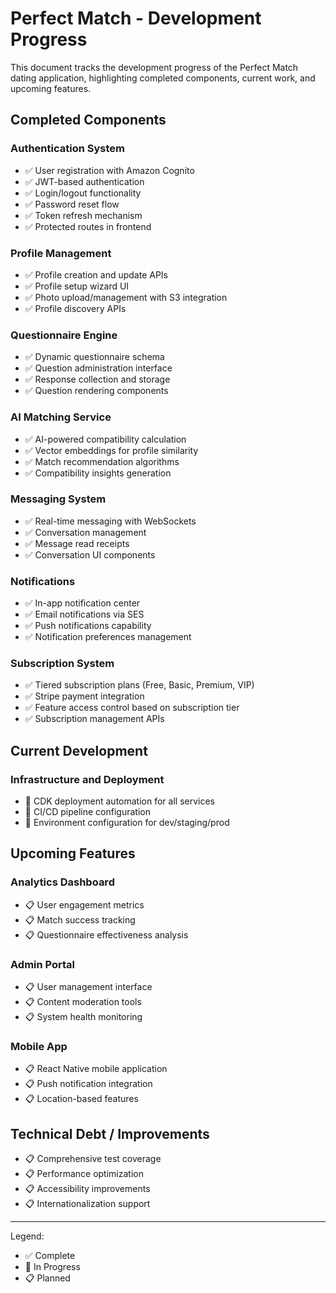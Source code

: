 # Perfect Match - Development Progress

This document tracks the development progress of the Perfect Match dating application, highlighting completed components, current work, and upcoming features.

## Completed Components

### Authentication System
- ✅ User registration with Amazon Cognito
- ✅ JWT-based authentication
- ✅ Login/logout functionality
- ✅ Password reset flow
- ✅ Token refresh mechanism
- ✅ Protected routes in frontend

### Profile Management
- ✅ Profile creation and update APIs
- ✅ Profile setup wizard UI
- ✅ Photo upload/management with S3 integration
- ✅ Profile discovery APIs

### Questionnaire Engine
- ✅ Dynamic questionnaire schema
- ✅ Question administration interface
- ✅ Response collection and storage
- ✅ Question rendering components

### AI Matching Service
- ✅ AI-powered compatibility calculation
- ✅ Vector embeddings for profile similarity
- ✅ Match recommendation algorithms
- ✅ Compatibility insights generation

### Messaging System
- ✅ Real-time messaging with WebSockets
- ✅ Conversation management
- ✅ Message read receipts
- ✅ Conversation UI components

### Notifications
- ✅ In-app notification center
- ✅ Email notifications via SES
- ✅ Push notifications capability
- ✅ Notification preferences management

### Subscription System
- ✅ Tiered subscription plans (Free, Basic, Premium, VIP)
- ✅ Stripe payment integration
- ✅ Feature access control based on subscription tier
- ✅ Subscription management APIs

## Current Development

### Infrastructure and Deployment
- 🔄 CDK deployment automation for all services
- 🔄 CI/CD pipeline configuration
- 🔄 Environment configuration for dev/staging/prod

## Upcoming Features

### Analytics Dashboard
- 📋 User engagement metrics
- 📋 Match success tracking
- 📋 Questionnaire effectiveness analysis

### Admin Portal
- 📋 User management interface
- 📋 Content moderation tools
- 📋 System health monitoring

### Mobile App
- 📋 React Native mobile application
- 📋 Push notification integration
- 📋 Location-based features

## Technical Debt / Improvements
- 📋 Comprehensive test coverage
- 📋 Performance optimization
- 📋 Accessibility improvements
- 📋 Internationalization support

---

Legend:
- ✅ Complete
- 🔄 In Progress
- 📋 Planned
